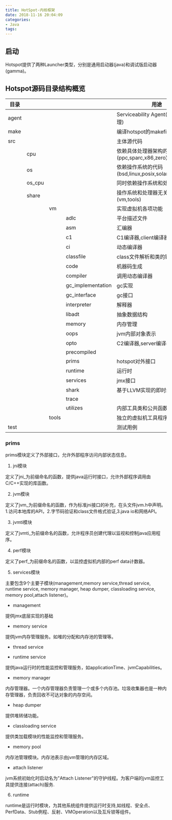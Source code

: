 ```yaml
---
title: HotSpot-内核框架
date: 2018-11-16 20:04:09
categories:
- Java
tags:
---
```

## 启动

Hotspot提供了两种Launcher类型，分别是通用启动器(java)和调试版启动器(gamma)。

## Hotspot源码目录结构概览

|目录||||用途|
|-|-|-|-|-|
|agent||||Serviceability Agent(可维护性代理)|
|make||||编译hotspot的makefile文件|
|src||||主体源代码|
||cpu|||依赖具体处理器架构的代码(ppc,sparc,x86,zero)|
||os|||依赖操作系统的代码(bsd,linux,posix,solaris,windows)|
||os_cpu|||同时依赖操作系统和处理器的代码|
||share|||操作系统和处理器无关的代码(vm,tools)|
|||vm||实现虚拟机各项功能|
||||adlc|平台描述文件|
||||asm|汇编器|
||||c1|C1编译器,client编译器|
||||ci|动态编译器|
||||classfile|class文件解析和类的链接等|
||||code|机器码生成|
||||compiler|调用动态编译器|
||||gc_implementation|gc实现|
||||gc_interface|gc接口|
||||interpreter|解释器|
||||libadt|抽象数据结构|
||||memory|内存管理|
||||oops|jvm内部对象表示|
||||opto|C2编译器,server编译器|
||||precompiled||
||||prims|hotspot对外接口|
||||runtime|运行时|
||||services|jmx接口|
||||shark|基于LLVM实现的即时编译器|
||||trace||
||||utilizes|内部工具类和公共函数|
|||tools||独立的虚拟机工具程序|
|test||||测试用例|

### prims

prims模块定义了外部接口，允许外部程序访问内部状态信息。

1. jni模块

定义了jni_为前缀命名的函数，提供java运行时接口，允许外部程序调用由C/C++实现的库函数。

2. jvm模块

定义了jvm_为前缀命名的函数，作为标准jni接口的补充，在头文件jvm.h中声明。1.访问本地库的API，2.字节码验证和class文件格式验证,3.java io和网络API。

3. jvmti模块

定义了jvmti_为前缀命名的函数，允许程序员创建代理以监视和控制java应用程序。

4. perf模块

定义了perf_为前缀命名的函数，以监控虚拟机内部的perf data计数器。

5. services模块

主要包含9个主要子模块(management,memory service,thread service, runtime service, memory manager, heap dumper, classloading service, memory pool,attach listener)。

- management

提供jmx底层实现的基础
- memory service

提供jvm内存管理服务。如堆的分配和内存池的管理等。

- thread service

- runtime service

提供java运行时的性能监控和管理服务，如applicationTime、jvmCapabilities。

- memory manager

内存管理器。一个内存管理器负责管理一个或多个内存池。垃圾收集器也是一种内存管理器，负责回收不可达对象的内存空间。

- heap dumper

提供堆转储功能。

- classloading service

提供类加载模块的性能监控和管理服务。

- memory pool

内存池管理模块。内存池表示由jvm管理的内存区域。

- attach listener

jvm系统初始化时启动名为"Attach Listener"的守护线程。为客户端的jvm监控工具提供连接(attach)服务.

6. runtime

runtime是运行时模块，为其他系统组件提供运行时支持,如线程、安全点、PerfData、Stub例程、反射、VMOperation以及互斥锁等组件。